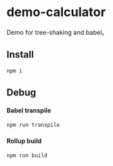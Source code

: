 # demo-calculator

Demo for tree-shaking and babel。

## Install

```bash
npm i
```

## Debug

#### Babel transpile

```bash
npm run transpile
```

#### Rollup build

```bash
npm run build
```
